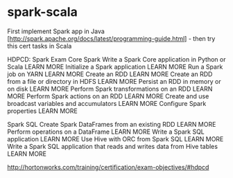 # spark-scala

First implement Spark app in Java [http://spark.apache.org/docs/latest/programming-guide.html] - then try this cert tasks in Scala  

HDPCD: Spark Exam
Core Spark
Write a Spark Core application in Python or Scala
LEARN MORE
Initialize a Spark application
LEARN MORE
Run a Spark job on YARN
LEARN MORE
Create an RDD
LEARN MORE
Create an RDD from a file or directory in HDFS
LEARN MORE
Persist an RDD in memory or on disk
LEARN MORE
Perform Spark transformations on an RDD
LEARN MORE
Perform Spark actions on an RDD
LEARN MORE
Create and use broadcast variables and accumulators
LEARN MORE
Configure Spark properties
LEARN MORE

Spark SQL
Create Spark DataFrames from an existing RDD
LEARN MORE
Perform operations on a DataFrame
LEARN MORE
Write a Spark SQL application
LEARN MORE
Use Hive with ORC from Spark SQL
LEARN MORE
Write a Spark SQL application that reads and writes data from Hive tables
LEARN MORE

http://hortonworks.com/training/certification/exam-objectives/#hdpcd

